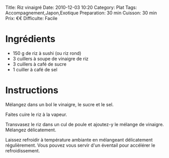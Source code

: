 Title: Riz vinaigré
Date: 2010-12-03 10:20
Category: Plat
Tags: Accompagnement,Japon,Exotique
Preparation: 30 min
Cuisson: 30 min
Prix: €€
Difficulte: Facile

# Ingrédients

- 150 g de riz à sushi (ou riz rond)
- 3 cuillers à soupe de vinaigre de riz
- 3 cuillers à café de sucre
- 1 cuiller à café de sel

# Instructions

Mélangez dans un bol le vinaigre, le sucre et le sel.

Faites cuire le riz à la vapeur.

Transvasez le riz dans un cul de poule et ajoutez-y le mélange de vinaigre.
Mélangez délicatement.

Laissez refroidir à température ambiante en mélangeant délicatement régulièrement.
Vous pouvez vous servir d'un éventail pour accélérer le refroidissement.
